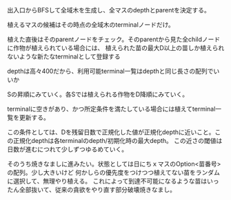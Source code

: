 出入口からBFSして全域木を生成し、全マスのdepthとparentを決定する。

植えるマスの候補はその時点の全域木のterminalノードだけ。

植えた直後はそのparentノードをチェック。そのparentから見た全childノードに作物が植えられている場合には、
植えられた苗の最大D以上の苗しか植えられないような新たなterminalとして登録する

depthは高々400だから、利用可能terminal一覧はdepthと同じ長さの配列でいいか

Sの昇順にみていく。各Sでは植えられる作物をD降順にみていく。

terminalに空きがあり、かつ所定条件を満たしている場合には植えてterminal一覧を更新する。

この条件としては、Dを残留日数で正規化した値が正規化depthに近いこと。この正規化depthは各terminalのdepth/初期化時の最大depth。
この近さの閾値は日数が進むにつれて少しずつゆるめていく。

そのうち焼きなましに進みたい。状態としては日にちｘマスのOption<苗番号>の配列。少し大きいけど
何かしらの優先度をつけつつ植えてない苗をランダムに選択して、無理やり植える。
これによって到達不可能になるような苗はいったん全部抜いて、従来の貪欲をやり直す部分破壊焼きなまし。
